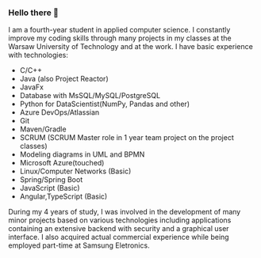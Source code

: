 ### Hello there 👋

I am a fourth-year student in applied computer science.
I constantly improve my coding skills through many projects in my classes at the Warsaw University of Technology and at the work.
I have basic experience with technologies:

- C/C++
- Java (also Project Reactor)
- JavaFx
- Database with MsSQL/MySQL/PostgreSQL
- Python for DataScientist(NumPy, Pandas and other)
- Azure DevOps/Atlassian
- Git
- Maven/Gradle
- SCRUM (SCRUM Master role in 1 year team project on the project classes)
- Modeling diagrams in UML and BPMN 
- Microsoft Azure(touched)
- Linux/Computer Networks (Basic)
- Spring/Spring Boot
- JavaScript (Basic)
- Angular,TypeScript (Basic)

During my 4 years of study, I was involved in the development of many minor projects based on various technologies including applications containing an extensive backend with security and a graphical user interface. I also acquired actual commercial experience while being employed part-time at Samsung Eletronics.  

<!--
**sebastiangrosfeld/sebastiangrosfeld** is a ✨ _special_ ✨ repository because its `README.md` (this file) appears on your GitHub profile.

Here are some ideas to get you started:

- 🔭 I’m currently working on ...
- 🌱 I’m currently learning ...
- 👯 I’m looking to collaborate on ...
- 🤔 I’m looking for help with ...
- 💬 Ask me about ...
- 📫 How to reach me: ...
- 😄 Pronouns: ...
- ⚡ Fun fact: ...
-->
